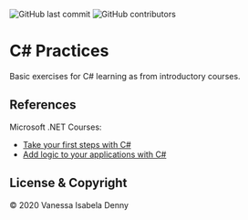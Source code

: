 ![GitHub last commit](https://img.shields.io/github/last-commit/vanessaidenny/dotnet-practice?color=blueviolet&style=plastic)
![GitHub contributors](https://img.shields.io/github/contributors/vanessaidenny/dotnet-practice?color=brightgreen&style=plastic)

# C# Practices

Basic exercises for C# learning as from introductory courses.

## References

Microsoft .NET Courses:

* [Take your first steps with C#][1]
* [Add logic to your applications with C#][2]

## License & Copyright

&copy; 2020 Vanessa Isabela Denny

[1]:https://docs.microsoft.com/en-us/learn/paths/csharp-first-steps/
[2]:https://docs.microsoft.com/en-us/learn/paths/csharp-logic/